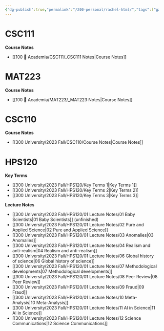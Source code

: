 ```yaml
---
{"dg-publish":true,"permalink":"/200-personal/rachel-html/","tags":["gardenEntry"],"created":"2023-10-17T16:57:36.956-04:00","updated":"2024-01-15T17:04:34.709-05:00"}
---
```


# CSC111
**Course Notes**
- [[100 📒 Academia/CSC111/_CSC111 Notes\|Course Notes]]

# MAT223
**Course Notes**
- [[100 📒 Academia/MAT223/_MAT223 Notes\|Course Notes]]
# CSC110
**Course Notes**
- [[300 University/2023 Fall/CSC110/Course Notes\|Course Notes]]

# HPS120
**Key Terms**
- [[300 University/2023 Fall/HPS120/Key Terms 1\|Key Terms 1]]
- [[300 University/2023 Fall/HPS120/Key Terms 2\|Key Terms 2]]
- [[300 University/2023 Fall/HPS120/Key Terms 3\|Key Terms 3]]

**Lecture Notes**
- [[300 University/2023 Fall/HPS120/01 Lecture Notes/01 Baby Scientists\|01 Baby Scientists]] (unfinished)
- [[300 University/2023 Fall/HPS120/01 Lecture Notes/02 Pure and Applied Science\|02 Pure and Applied Science]]
- [[300 University/2023 Fall/HPS120/01 Lecture Notes/03 Anomalies\|03 Anomalies]]
- [[300 University/2023 Fall/HPS120/01 Lecture Notes/04 Realism and anti-realism\|04 Realism and anti-realism]]
- [[300 University/2023 Fall/HPS120/01 Lecture Notes/06 Global history of science\|06 Global history of science]]
- [[300 University/2023 Fall/HPS120/01 Lecture Notes/07 Methodological developments\|07 Methodological developments]]
- [[300 University/2023 Fall/HPS120/01 Lecture Notes/08 Peer Review\|08 Peer Review]]
- [[300 University/2023 Fall/HPS120/01 Lecture Notes/09 Fraud\|09 Fraud]]
- [[300 University/2023 Fall/HPS120/01 Lecture Notes/10 Meta-Analysis\|10 Meta-Analysis]]
- [[300 University/2023 Fall/HPS120/01 Lecture Notes/11 AI in Science\|11 AI in Science]]
- [[300 University/2023 Fall/HPS120/01 Lecture Notes/12 Science Communications\|12 Science Communications]]
